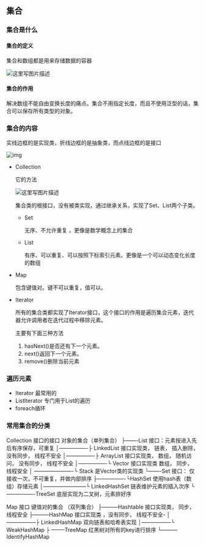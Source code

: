 ## 集合

### 集合是什么

#### 集合的定义

集合和数组都是用来存储数据的容器

![这里写图片描述](https://img-blog.csdn.net/20180803193134355?watermark/2/text/aHR0cHM6Ly9ibG9nLmNzZG4ubmV0L2ZlaXlhbmFmZmVjdGlvbg==/font/5a6L5L2T/fontsize/400/fill/I0JBQkFCMA==/dissolve/70)

#### 集合的作用

解决数组不能自由变换长度的痛点。集合不用指定长度，而且不使用泛型的话，集合可以保存所有类型的对象。

### 集合的内容

实线边框的是实现类，折线边框的是抽象类，而点线边框的是接口

![img](https://imgconvert.csdnimg.cn/aHR0cHM6Ly9pbWFnZXMyMDE1LmNuYmxvZ3MuY29tL2Jsb2cvODc1MTgxLzIwMTYwOS84NzUxODEtMjAxNjA5MjExMDA3MzMxMDYtMTE4NzI4NjU2Ni5wbmc?x-oss-process=image/format,png)

- Collection  

  它的方法

  ![这里写图片描述](https://img-blog.csdn.net/20180803193423722?watermark/2/text/aHR0cHM6Ly9ibG9nLmNzZG4ubmV0L2ZlaXlhbmFmZmVjdGlvbg==/font/5a6L5L2T/fontsize/400/fill/I0JBQkFCMA==/dissolve/70)

  集合类的根接口，没有被类实现，通过继承关系，实现了Set、List两个子类。

  - Set

    无序、不允许重复 ，更像是数学概念上的集合

  - List

    有序、可以重复、可以按照下标索引元素。更像是一个可以动态变化长度的数组

- Map

  包含键值对。键不可以重复，值可以。

- Iterator

  所有的集合类都实现了Iterator接口，这个接口的作用是遍历集合元素，迭代器允许调用者在迭代过程中移除元素。

  主要有下面三种方法

  1. hasNext()是否还有下一个元素。
  2. next()返回下一个元素。
  3. remove()删除当前元素

### 遍历元素

- Iterator   最常用的
- ListIterator   专门用于List的遍历
- foreach循环

### 常用集合的分类

Collection 接口的接口 对象的集合（单列集合）
├——-List 接口：元素按进入先后有序保存，可重复
│—————-├ LinkedList 接口实现类， 链表， 插入删除， 没有同步， 线程不安全
│—————-├ ArrayList 接口实现类， 数组， 随机访问， 没有同步， 线程不安全
│—————-└ Vector 接口实现类 数组， 同步， 线程安全
│ ———————-└ Stack 是Vector类的实现类
└——-Set 接口： 仅接收一次，不可重复，并做内部排序
├—————-└HashSet 使用hash表（数组）存储元素
│————————└ LinkedHashSet 链表维护元素的插入次序
└ —————-TreeSet 底层实现为二叉树，元素排好序

Map 接口 键值对的集合 （双列集合）
├———Hashtable 接口实现类， 同步， 线程安全
├———HashMap 接口实现类 ，没有同步， 线程不安全-
│—————–├ LinkedHashMap 双向链表和哈希表实现
│—————–└ WeakHashMap
├ ——–TreeMap 红黑树对所有的key进行排序
└———IdentifyHashMap

